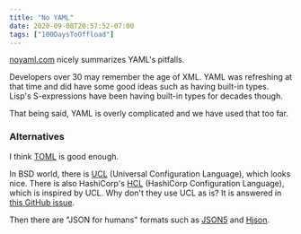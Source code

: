 ```yaml
---
title: "No YAML"
date: 2020-09-08T20:57:52-07:00
tags: ["100DaysToOffload"]
---
```


[noyaml.com](https://noyaml.com/) nicely summarizes YAML's pitfalls.

Developers over 30 may remember the age of XML. YAML was refreshing at that time and did have some good ideas such as having built-in types. Lisp's S-expressions have been having built-in types for decades though.

That being said, YAML is overly complicated and we have used that too far.

### Alternatives

I think [TOML](https://toml.io/en/) is good enough.

In BSD world, there is [UCL](https://github.com/vstakhov/libucl) (Universal Configuration Language), which looks nice. There is also HashiCorp's [HCL](https://github.com/hashicorp/hcl) (HashiCorp Configuration Language), which is inspired by UCL. Why don't they use UCL as is? It is answered in [this GitHub issue](https://github.com/hashicorp/hcl/issues/154).

Then there are "JSON for humans" formats such as [JSON5](https://json5.org/) and [Hjson](https://hjson.github.io/).

